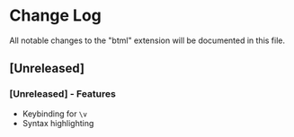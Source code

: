 # Change Log

All notable changes to the "btml" extension will be documented in this file.

## [Unreleased]

### [Unreleased] - Features

- Keybinding for `\v`
- Syntax highlighting